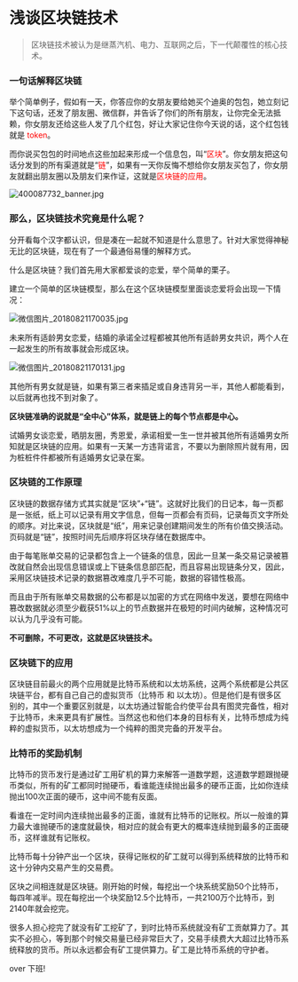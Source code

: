 # 浅谈区块链技术

>区块链技术被认为是继蒸汽机、电力、互联网之后，下一代颠覆性的核心技术。

### 一句话解释区块链


举个简单例子，假如有一天，你答应你的女朋友要给她买个迪奥的包包，她立刻记下这句话，还发了朋友圈、微信群，并告诉了你们的所有朋友，让你完全无法抵赖，你女朋友还给这些人发了几个红包，好让大家记住你今天说的话，这个红包钱就是 <span style='color:red'>token</span>。

而你说买包包的时间地点这些加起来形成一个信息包，叫“<span style='color:red'>区块</span>”。你女朋友把这句话分发到的所有渠道就是“<span style='color:red'>链</span>”，如果有一天你反悔不想给你女朋友买包了，你女朋友就翻出朋友圈以及朋友们来作证，这就是<span style='color:red'>区块链的应用</span>。

![400087732_banner.jpg](https://pic.ik87.cn/2018/08/21/3DmSZbp4.jpg)

### 那么，区块链技术究竟是什么呢？

分开看每个汉字都认识，但是凑在一起就不知道是什么意思了。针对大家觉得神秘无比的区块链，现在有了一个最通俗易懂的解释方式。

什么是区块链？我们首先用大家都爱谈的恋爱，举个简单的栗子。

建立一个简单的区块链模型，那么在这个区块链模型里面谈恋爱将会出现一下情况：

![微信图片_20180821170035.jpg](https://pic.ik87.cn/2018/08/21/O0phhC7N.jpg)

未来所有适龄男女恋爱，结婚的承诺全过程都被其他所有适龄男女共识，两个人在一起发生的所有故事就会形成区块。

![微信图片_20180821170131.jpg](https://pic.ik87.cn/2018/08/21/xHfRIa7y.jpg)


其他所有男女就是链，如果有第三者来插足或自身违背另一半，其他人都能看到，以后就再也找不到对象了。

**区块链准确的说就是“全中心”体系，就是链上的每个节点都是中心。**

试婚男女谈恋爱，晒朋友圈，秀恩爱，承诺相爱一生一世并被其他所有适婚男女所知就是区块链的应用。如果有一天某一方违背诺言，不要以为删除照片就有用，因为桩桩件件都被所有适婚男女记录在案。

### 区块链的工作原理

区块链的数据存储方式其实就是“区块”+“链”。这就好比我们的日记本，每一页都是一张纸，纸上可以记录有用文字信息，但每一页都会有页码，记录每页文字所处的顺序。对比来说，区块就是“纸”，用来记录创建期间发生的所有价值交换活动。页码就是“链”，按照时间先后顺序将区块存储在数据库中。

由于每笔账单交易的记录都包含上一个链条的信息，因此一旦某一条交易记录被篡改就自然会出现信息错误或上下链条信息部匹配，而且容易出现链条分叉，因此，采用区块链技术记录的数据篡改难度几乎不可能，数据的容错性极高。

而且由于所有账单交易数据的公布都是以加密的方式在网络中发送，要想在网络中篡改数据就必须至少截获51%以上的节点数据并在极短的时间内破解，这种情况可以认为几乎没有可能。

**不可删除，不可更改，这就是区块链技术。**

### 区块链下的应用

区块链目前最火的两个应用就是比特币系统和以太坊系统，这两个系统都是公共区块链平台，都有自己自己的虚拟货币（比特币 和 以太坊）。但是他们是有很多区别的，其中一个重要区别就是，以太坊通过智能合约使平台具有图灵完备性，相对于比特币，未来更具有扩展性。当然这也和他们本身的目标有关，比特币想成为纯粹的虚拟货币，以太坊想成为一个纯粹的图灵完备的开发平台。

### 比特币的奖励机制

比特币的货币发行是通过矿工用矿机的算力来解答一道数学题，这道数学题跟抛硬币类似，所有的矿工都同时抛硬币，看谁能连续抛出最多的硬币正面，比如你连续抛出100次正面的硬币，这中间不能有反面。

看谁在一定时间内连续抛出最多的正面，谁就有比特币的记账权。所以一般谁的算力最大谁抛硬币的速度就最快，相对应的就会有更大的概率连续抛到最多的正面硬币，这样谁就有记账权。

比特币每十分钟产出一个区块，获得记账权的矿工就可以得到系统释放的比特币和这十分钟内交易产生的交易费。

区块之间相连就是区块链。刚开始的时候，每挖出一个块系统奖励50个比特币，每四年减半。现在每挖出一个块奖励12.5个比特币，一共2100万个比特币，到2140年就会挖完。

很多人担心挖完了就没有矿工挖矿了，到时比特币系统就没有矿工贡献算力了。其实不必担心，等到那个时候交易量已经非常巨大了，交易手续费大大超过比特币系统释放的货币。所以永远都会有矿工提供算力。矿工是比特币系统的守护者。



over 下班!